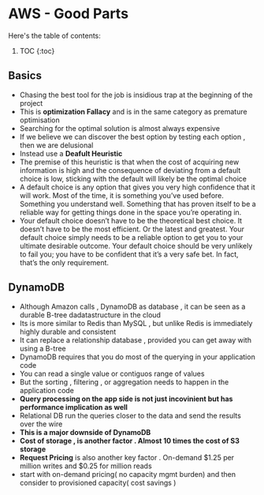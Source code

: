 # AWS - Good Parts

Here's the table of contents:

1. TOC
{:toc}

## Basics
- Chasing the best tool for the job is insidious trap at the beginning of the project
- This is **optimization Fallacy** and is in the same category as premature optimisation
- Searching for the optimal solution is almost always expensive 
- If we believe we can discover the best option by testing each option , then we are delusional
- Instead use a **Deafult Heuristic**
- The premise of this heuristic is that when the cost of acquiring new information is high and the consequence of deviating
  from a default choice is low, sticking with the default will likely be the optimal choice 
- A default choice is any option that gives you very high confidence that it will work. Most of the time, it is something you’ve used
  before. Something you understand well. Something that has proven itself to be a reliable way for getting things done in the space you’re   operating in.
- Your default choice doesn’t have to be the theoretical best choice. It doesn’t have to be the most efficient. Or the latest and greatest.   Your default choice simply needs to be a reliable option to get you to your ultimate desirable outcome. Your default choice should be       very unlikely to fail you; you have to be confident that it’s a very safe bet. In fact, that’s the only requirement.

## DynamoDB 
- Although Amazon calls , DynamoDB as database , it can be seen as a durable B-tree dadatastructure in the cloud
- Its is more similar to Redis than MySQL , but unlike Redis is immediately highly durable and consistent 
- It can replace a relationship database , provided you can get away with using a B-tree 
- DynamoDB requires that you do most of the querying in your application code 
- You can read a single value or contiguos range of values 
- But the sorting , filtering , or aggregation needs to happen in the application code 
- **Query processing on the app side is not just incovinient but has performance implication as well** 
- Relational DB run the queries closer to the data and send the results over the wire 
- **This is a major downside of DynamoDB**
- **Cost of storage , is another factor . Almost 10 times the cost of S3 storage**
- **Request Pricing** is also another key factor . On-demand $1.25 per million writes and $0.25 for million reads
- start with on-demand pricing( no capacity mgmt burden)  and then consider to provisioned capacity( cost savings )


